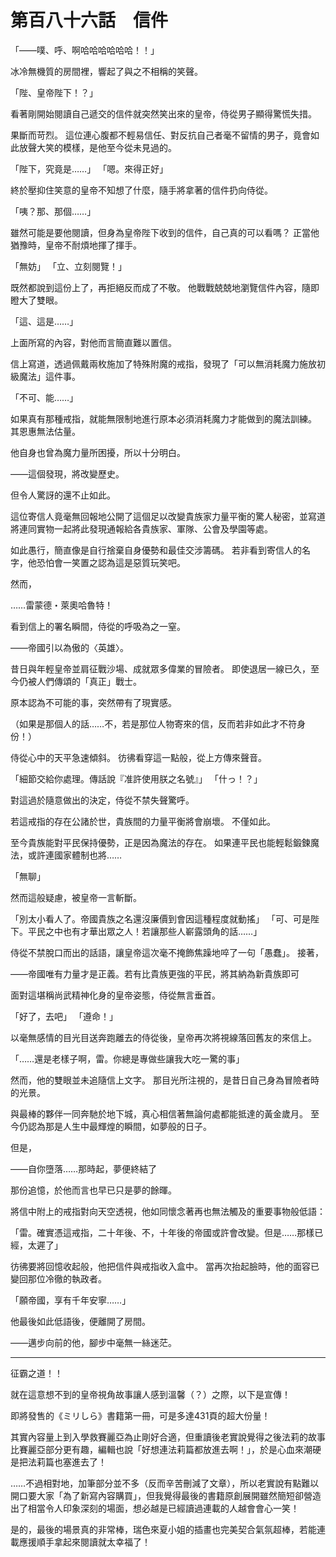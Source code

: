 # 第百八十六話　信件

「――噗、呼、啊哈哈哈哈哈哈！！」

冰冷無機質的房間裡，響起了與之不相稱的笑聲。

「陛、皇帝陛下！？」

看著剛開始閱讀自己遞交的信件就突然笑出來的皇帝，侍從男子顯得驚慌失措。

果斷而苛烈。
這位連心腹都不輕易信任、對反抗自己者毫不留情的男子，竟會如此放聲大笑的模樣，是他至今從未見過的。

「陛下，究竟是……」
「嗯。來得正好」

終於壓抑住笑意的皇帝不知想了什麼，隨手將拿著的信件扔向侍從。

「咦？那、那個……」

雖然可能是要他閱讀，但身為皇帝陛下收到的信件，自己真的可以看嗎？
正當他猶豫時，皇帝不耐煩地揮了揮手。

「無妨」
「立、立刻閱覽！」

既然都說到這份上了，再拒絕反而成了不敬。
他戰戰兢兢地瀏覽信件內容，隨即瞪大了雙眼。

「這、這是……」

上面所寫的內容，對他而言簡直難以置信。

信上寫道，透過佩戴兩枚施加了特殊附魔的戒指，發現了「可以無消耗魔力施放初級魔法」這件事。

「不可、能……」

如果真有那種戒指，就能無限制地進行原本必須消耗魔力才能做到的魔法訓練。
其恩惠無法估量。

他自身也曾為魔力量所困擾，所以十分明白。

――這個發現，將改變歷史。

但令人驚訝的還不止如此。

這位寄信人竟毫無回報地公開了這個足以改變貴族家力量平衡的驚人秘密，並寫道將連同實物一起將此發現通報給各貴族家、軍隊、公會及學園等處。

如此愚行，簡直像是自行捨棄自身優勢和最佳交涉籌碼。
若非看到寄信人的名字，他恐怕會一笑置之認為這是惡質玩笑吧。

然而，

……雷蒙德・萊奧哈魯特！

看到信上的署名瞬間，侍從的呼吸為之一窒。

――帝國引以為傲的〈英雄〉。

昔日與年輕皇帝並肩征戰沙場、成就眾多偉業的冒險者。
即使退居一線已久，至今仍被人們傳頌的「真正」戰士。

原本認為不可能的事，突然帶有了現實感。

（如果是那個人的話……不，若是那位人物寄來的信，反而若非如此才不符身份！）

侍從心中的天平急速傾斜。
彷彿看穿這一點般，從上方傳來聲音。

「細節交給你處理。傳話說『准許使用朕之名號』」
「什っ！？」

對這過於隨意做出的決定，侍從不禁失聲驚呼。

若這戒指的存在公諸於世，貴族間的力量平衡將會崩壞。
不僅如此。

至今貴族能對平民保持優勢，正是因為魔法的存在。
如果連平民也能輕鬆鍛鍊魔法，或許連國家體制也將……

「無聊」

然而這般疑慮，被皇帝一言斬斷。

「別太小看人了。帝國貴族之名還沒廉價到會因這種程度就動搖」
「可、可是陛下。平民之中也有才華出眾之人！若讓那些人嶄露頭角的話……」

侍從不禁脫口而出的話語，讓皇帝這次毫不掩飾焦躁地啐了一句「愚蠢」。
接著，

――帝國唯有力量才是正義。若有比貴族更強的平民，將其納為新貴族即可

面對這堪稱尚武精神化身的皇帝姿態，侍從無言垂首。

「好了，去吧」
「遵命！」

以毫無感情的目光目送奔跑離去的侍從後，皇帝再次將視線落回舊友的來信上。

「……還是老樣子啊，雷。你總是專做些讓我大吃一驚的事」

然而，他的雙眼並未追隨信上文字。
那目光所注視的，是昔日自己身為冒險者時的光景。

與最棒的夥伴一同奔馳於地下城，真心相信著無論何處都能抵達的黃金歲月。
至今仍認為那是人生中最輝煌的瞬間，如夢般的日子。

但是，

――自你墮落……那時起，夢便終結了

那份追憶，於他而言也早已只是夢的餘暉。

將信中附上的戒指對向天空透視，他如同懷念著再也無法觸及的重要事物般低語：

「雷。確實憑這戒指，二十年後、不，十年後的帝國或許會改變。但是……那樣已經，太遲了」

彷彿要將回憶收起般，他把信件與戒指收入盒中。
當再次抬起臉時，他的面容已變回那位冷徹的執政者。

「願帝國，享有千年安寧……」

他最後如此低語後，便離開了房間。

――邁步向前的他，腳步中毫無一絲迷茫。

---

征霸之道！！




就在這意想不到的皇帝視角故事讓人感到溫馨（？）之際，以下是宣傳！

即將發售的《ミリしら》書籍第一冊，可是多達431頁的超大份量！

其實內容量上到入學救賽麗亞為止剛好合適，但重讀後老實說覺得之後法莉的故事比賽麗亞部分更有趣，編輯也說「好想連法莉篇都放進去啊！」，於是心血來潮硬是把法莉篇也塞進去了！

……不過相對地，加筆部分並不多（反而辛苦刪減了文章），所以老實說有點難以開口要大家「為了新寫內容購買」，但我覺得最後的書籍原創展開雖然簡短卻營造出了相當令人印象深刻的場面，想必越是已經讀過連載的人越會會心一笑！

是的，最後的場景真的非常棒，瑞色來夏小姐的插畫也完美契合氣氛超棒，若能連載應援順手拿起來閱讀就太幸福了！